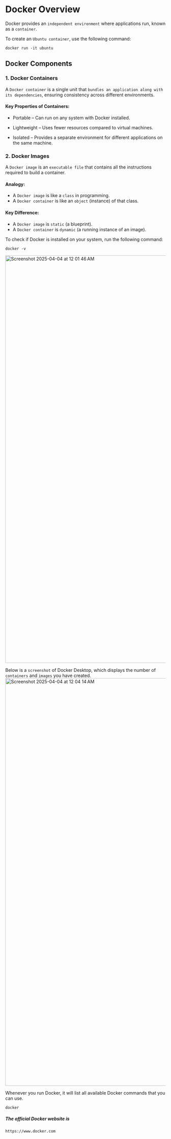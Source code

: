 # Docker Overview
Docker provides an ```independent environment``` where applications run, known as a ```container```.

To create an ```Ubuntu container```, use the following command:
```
docker run -it ubuntu
```

## Docker Components
### 1. Docker Containers
A ```Docker container``` is a single unit that ```bundles an application along with its dependencies```, ensuring consistency across different environments.
#### Key Properties of Containers:
- Portable – Can run on any system with Docker installed.

- Lightweight – Uses fewer resources compared to virtual machines.

- Isolated – Provides a separate environment for different applications on the same machine.

### 2. Docker Images
A ```Docker image``` is an ```executable file``` that contains all the instructions required to build a container.

####  Analogy:
- A ```Docker image``` is like a ```class``` in programming.
- A ```Docker container``` is like an ```object``` (instance) of that class.


#### Key Difference:
- A ```Docker image``` is ```static``` (a blueprint).
- A ```Docker container``` is ```dynamic``` (a running instance of an image).


To check if Docker is installed on your system, run the following command:
```
docker -v
```
<img width="1280" alt="Screenshot 2025-04-04 at 12 01 46 AM" src="https://github.com/user-attachments/assets/ca268b81-7de7-48ad-b790-0daf2f83c253" />

Below is a ```screenshot``` of Docker Desktop, which displays the number of ```containers``` and ```images``` you have created.
<img width="1280" alt="Screenshot 2025-04-04 at 12 04 14 AM" src="https://github.com/user-attachments/assets/6dcb3d7f-c055-4647-966d-0b6000d74864" />

Whenever you run Docker, it will list all available Docker commands that you can use.
```
docker
```

##### The official Docker website is
```
https://www.docker.com
```






